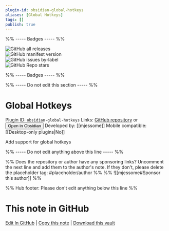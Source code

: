 ```yaml
---
plugin-id: obsidian-global-hotkeys
aliases: [Global Hotkeys]
tags: []
publish: true
---
```


%% ----- Badges ----- %%

![GitHub all releases](https://img.shields.io/github/downloads/mjessome/obsidian-global-hotkeys/total?color=573E7A&logo=github&style=for-the-badge)  
![GitHub manifest version](https://img.shields.io/github/manifest-json/v/mjessome/obsidian-global-hotkeys?color=573E7A&logo=github&style=for-the-badge)  
![GitHub issues by-label](https://img.shields.io/github/issues/mjessome/obsidian-global-hotkeys/help%20wanted?color=573E7A&logo=github&style=for-the-badge)  
![GitHub Repo stars](https://img.shields.io/github/stars/mjessome/obsidian-global-hotkeys?color=573E7A&logo=github&style=for-the-badge)

%% ----- Badges ----- %%

%% ----- Do not edit this section ----- %%

# Global Hotkeys

Plugin ID: `obsidian-global-hotkeys`
Links: [GitHub repository](https://github.com/mjessome/obsidian-global-hotkeys) or [<button id=HH>Open in Obsidian</button>](obsidian://show-plugin?id=obsidian-global-hotkeys)
Developed by: [[mjessome]]
Mobile compatible: [[Desktop-only plugins|No]]

Add support for global hotkeys

%% ----- Do not edit anything above this line ----- %%

%% Does the repository or author have any sponsoring links? Uncomment the next line and add them to the author's note. If they don't, please delete the placeholder tag: #placeholder/author %%
%% ![[mjessome#Sponsor this author]] %%

%% Hub footer: Please don't edit anything below this line %%

# This note in GitHub

<span class="git-footer">[Edit In GitHub](https://github.dev/obsidian-community/obsidian-hub/blob/main/02%20-%20Community%20Expansions/02.05%20All%20Community%20Expansions/Plugins/obsidian-global-hotkeys.md "git-hub-edit-note") | [Copy this note](https://raw.githubusercontent.com/obsidian-community/obsidian-hub/main/02%20-%20Community%20Expansions/02.05%20All%20Community%20Expansions/Plugins/obsidian-global-hotkeys.md "git-hub-copy-note") | [Download this vault](https://github.com/obsidian-community/obsidian-hub/archive/refs/heads/main.zip "git-hub-download-vault") </span>
